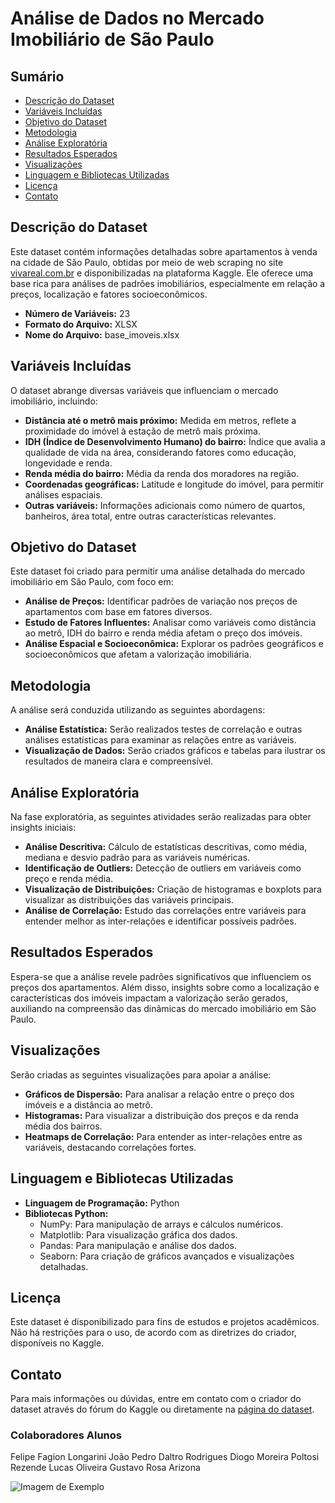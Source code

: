 # Análise de Dados no Mercado Imobiliário de São Paulo

## Sumário
- [Descrição do Dataset](#descrição-do-dataset)
- [Variáveis Incluídas](#variáveis-incluídas)
- [Objetivo do Dataset](#objetivo-do-dataset)
- [Metodologia](#metodologia)
- [Análise Exploratória](#análise-exploratória)
- [Resultados Esperados](#resultados-esperados)
- [Visualizações](#visualizações)
- [Linguagem e Bibliotecas Utilizadas](#linguagem-e-bibliotecas-utilizadas)
- [Licença](#licença)
- [Contato](#contato)

## Descrição do Dataset
Este dataset contém informações detalhadas sobre apartamentos à venda na cidade de São Paulo, obtidas por meio de web scraping no site [vivareal.com.br](https://vivareal.com.br) e disponibilizadas na plataforma Kaggle. Ele oferece uma base rica para análises de padrões imobiliários, especialmente em relação a preços, localização e fatores socioeconômicos.

- **Número de Variáveis:** 23
- **Formato do Arquivo:** XLSX
- **Nome do Arquivo:** base_imoveis.xlsx

## Variáveis Incluídas
O dataset abrange diversas variáveis que influenciam o mercado imobiliário, incluindo:
- **Distância até o metrô mais próximo:** Medida em metros, reflete a proximidade do imóvel à estação de metrô mais próxima.
- **IDH (Índice de Desenvolvimento Humano) do bairro:** Índice que avalia a qualidade de vida na área, considerando fatores como educação, longevidade e renda.
- **Renda média do bairro:** Média da renda dos moradores na região.
- **Coordenadas geográficas:** Latitude e longitude do imóvel, para permitir análises espaciais.
- **Outras variáveis:** Informações adicionais como número de quartos, banheiros, área total, entre outras características relevantes.

## Objetivo do Dataset
Este dataset foi criado para permitir uma análise detalhada do mercado imobiliário em São Paulo, com foco em:
- **Análise de Preços:** Identificar padrões de variação nos preços de apartamentos com base em fatores diversos.
- **Estudo de Fatores Influentes:** Analisar como variáveis como distância ao metrô, IDH do bairro e renda média afetam o preço dos imóveis.
- **Análise Espacial e Socioeconômica:** Explorar os padrões geográficos e socioeconômicos que afetam a valorização imobiliária.

## Metodologia
A análise será conduzida utilizando as seguintes abordagens:
- **Análise Estatística:** Serão realizados testes de correlação e outras análises estatísticas para examinar as relações entre as variáveis.
- **Visualização de Dados:** Serão criados gráficos e tabelas para ilustrar os resultados de maneira clara e compreensível.

## Análise Exploratória
Na fase exploratória, as seguintes atividades serão realizadas para obter insights iniciais:
- **Análise Descritiva:** Cálculo de estatísticas descritivas, como média, mediana e desvio padrão para as variáveis numéricas.
- **Identificação de Outliers:** Detecção de outliers em variáveis como preço e renda média.
- **Visualização de Distribuições:** Criação de histogramas e boxplots para visualizar as distribuições das variáveis principais.
- **Análise de Correlação:** Estudo das correlações entre variáveis para entender melhor as inter-relações e identificar possíveis padrões.

## Resultados Esperados
Espera-se que a análise revele padrões significativos que influenciem os preços dos apartamentos. Além disso, insights sobre como a localização e características dos imóveis impactam a valorização serão gerados, auxiliando na compreensão das dinâmicas do mercado imobiliário em São Paulo.

## Visualizações
Serão criadas as seguintes visualizações para apoiar a análise:
- **Gráficos de Dispersão:** Para analisar a relação entre o preço dos imóveis e a distância ao metrô.
- **Histogramas:** Para visualizar a distribuição dos preços e da renda média dos bairros.
- **Heatmaps de Correlação:** Para entender as inter-relações entre as variáveis, destacando correlações fortes.

## Linguagem e Bibliotecas Utilizadas
- **Linguagem de Programação:** Python
- **Bibliotecas Python:**
  - NumPy: Para manipulação de arrays e cálculos numéricos.
  - Matplotlib: Para visualização gráfica dos dados.
  - Pandas: Para manipulação e análise dos dados.
  - Seaborn: Para criação de gráficos avançados e visualizações detalhadas.

## Licença
Este dataset é disponibilizado para fins de estudos e projetos acadêmicos. Não há restrições para o uso, de acordo com as diretrizes do criador, disponíveis no Kaggle.

## Contato
Para mais informações ou dúvidas, entre em contato com o criador do dataset através do fórum do Kaggle ou diretamente na [página do dataset](https://www.kaggle.com/datasets/jlgrego/apartamentos-venda-na-cidade-de-sao-paulo-sp).

### Colaboradores Alunos
Felipe Fagion Longarini 
João Pedro Daltro Rodrigues 
Diogo Moreira Poltosi Rezende 
Lucas Oliveira
Gustavo Rosa Arizona 

![Imagem de Exemplo](https://tecimob.com.br/blog/wp-content/uploads/2024/02/avaliacao-de-imoveis-2.jpg)
